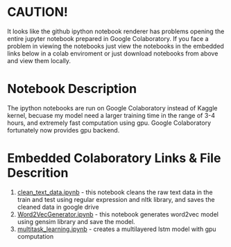 # CAUTION!
It looks like the github ipython notebook renderer has problems opening the entire jupyter notebook prepared in Google Colaboratory. If you face a problem in viewing the notebooks just view the notebooks in the embedded links below in a colab enviroment or just download notebooks from above and view them locally.

# Notebook Description
The ipython notebooks are run on Google Colaboratory instead of Kaggle kernel, becuase my model need a larger training time in the range of 3-4 hours, and extremely fast computation using gpu. Google Colaboratory fortunately now provides gpu backend.

# Embedded Colaboratory Links & File Descrition
1. [clean_text_data.ipynb](https://drive.google.com/open?id=1gIRzxNALV28ueIlHfl0UHa8OHqoX9zsx) - this notebook cleans the raw text data in the train and test using regular expression and nltk library, and saves the cleaned data in google drive
2. [Word2VecGenerator.ipynb](https://drive.google.com/open?id=1N2IieFh7Cm7zFXr_iwPaCOCNFEx0WMKX) - this notebook generates word2vec model using gensim library and save the model.
3. [multitask_learning.ipynb](https://drive.google.com/open?id=14jQi-Ivo5h6OOezoo8Q6c_Ls4bb3bIx3) - creates a multilayered lstm model with gpu computation

